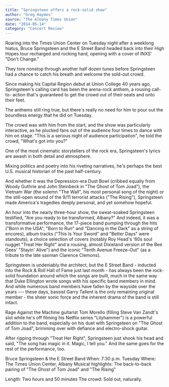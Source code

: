 ```yaml
---
title: "Springsteen offers a rock-solid show"
author: "Greg Haymes"
source: "The Albany Times Union"
date: "2014-05-14"
category: "Concert Review"
---
```


Roaring into the Times Union Center on Tuesday night after a weeklong hiatus, Bruce Springsteen and the E Street Band headed back into their High Hopes tour recharged and rocking hard, opening with a cover of INXS' "Don't Change."

They tore nonstop through another half dozen tunes before Springsteen had a chance to catch his breath and welcome the sold-out crowd.

Since making his Capital Region debut at Union College 40 years ago, Springsteen's calling card has been the arena-rock anthem, a rousing call-to- action that's guaranteed to get the crowd out of their seats and onto their feet.

The anthems still ring true, but there's really no need for him to pour out the boundless energy that he did on Tuesday.

The crowd was with him from the start, and the show was particularly interactive, as he plucked fans out of the audience four times to dance with him on stage. "This is a serious night of audience participation", he told the crowd, "What's got into you?"

One of the most cinematic storytellers of the rock era, Springsteen's lyrics are awash in both detail and atmosphere.

Mixing politics and poetry into his riveting narratives, he's perhaps the best U.S. musical historian of the past half-century.

And whether it was the Depression-era Dust Bowl (cribbed equally from Woody Guthrie and John Steinbeck in "The Ghost of Tom Joad"), the Vietnam War (the solemn "The Wall", his most personal song of the night) or the still-open wound of the 9/11 terrorist attacks ("The Rising"), Springsteen made America's tragedies deeply personal, and yet somehow hopeful.

An hour into the nearly three-hour show, the sweat-soaked Springsteen testified, "Are you ready to be transformed, Albany?" And indeed, it was a transformative performance, the 17-piece band pumping through the hits ("Born in the USA", "Born to Run" and "Dancing in the Dark" as a string of encores), album tracks ("This Is Your Sword" and "Better Days" were standouts), a choice selection of covers (notably Roy Head's '60s soul nugget "Treat Her Right" and a rousing, almost Dixieland version of the Bee Gees' "Stayin' Alive") and the iconic "Tenth Avenue Freeze-Out" (as a tribute to the late saxman Clarence Clemons).

Springsteen is undeniably the architect, but the E Street Band - inducted into the Rock & Roll Hall of Fame just last month - has always been the rock-solid foundation around which the songs are built, much in the same way that Duke Ellington wrote songs with his specific band members in mind. And while numerous band members have fallen by the wayside over the years --- these days, bassist Garry Tallent is the only remaining original member - the sheer sonic force and the inherent drama of the band is still intact.

Rage Against the Machine guitarist Tom Morello (filling Steve Van Zandt's slot while he's off filming his Netflix series "Lilyhammer") is a powerful addition to the band, especially on his duet with Springsteen on "The Ghost of Tom Joad", brimming over with defiance and electro-shock guitar.

After ripping through "Treat Her Right", Springsteen just shook his head and said, "The song has magic in it. Magic, I tell you." And the same goes for the rest of the performance, too.

Bruce Springsteen & the E Street Band When: 7:30 p.m. Tuesday Where: The Times Union Center, Albany Musical highlights: The back-to-back pairing of "The Ghost of Tom Joad" and "The Rising"

Length: Two hours and 50 minutes The crowd: Sold out, naturally.